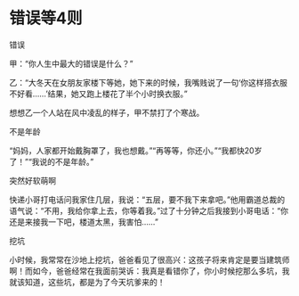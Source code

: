 # 错误等4则

错误 

甲：“你人生中最大的错误是什么？” 

乙：“大冬天在女朋友家楼下等她，她下来的时候，我嘴贱说了一句‘你这样搭衣服不好看……’结果，她又跑上楼花了半个小时换衣服。” 

想想乙一个人站在风中凌乱的样子，甲不禁打了个寒战。 

不是年龄 

“妈妈，人家都开始戴胸罩了，我也想戴。”“再等等，你还小。”“我都快20岁了！”“我说的不是年龄。” 

突然好软萌啊 

快递小哥打电话问我家住几层，我说：“五层，要不我下来拿吧。”他用霸道总裁的语气说：“不用，我给你拿上去，你等着我。”过了十分钟之后我接到小哥电话：“你还是来接我一下吧，楼道太黑，我害怕……” 

挖坑 

小时候，我常常在沙地上挖坑，爸爸看见了很高兴：这孩子将来肯定是要当建筑师啊！而如今，爸爸经常在我面前哭诉：我真是看错你了，你小时候挖那么多坑，我就该知道，这些坑，都是为了今天坑爹来的！